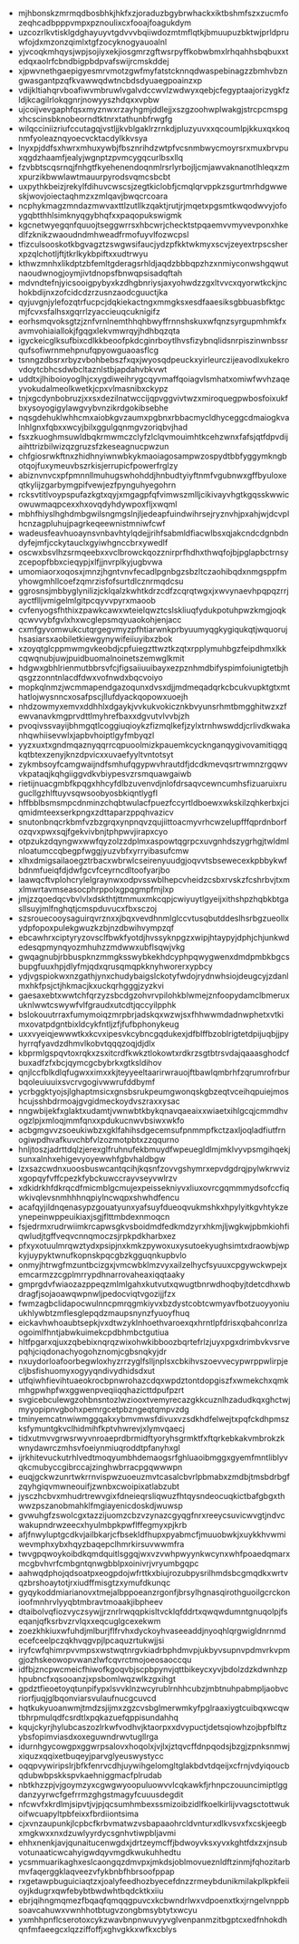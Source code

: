 * mjhbonskzmrmqdbosbhkjhkfxzjoraduzbgybrwhackxiktbshmfszxzucmfozeqhcadbpppvmpxpznoulixcxfooajfoagukdym
* uzcozrlkvtisklgdghayuyvtgdvvvbqiiwdozmtmflqtkjbmuupuzbktwjprldpruwfojdxmzonzqimlxtgfzocyknogyauoalnl
* yjvcoqkmhqysjwpjsojiyxekjiosgmrzgftwsrpyffkobwbmxlrhqahhsbqbuxxtedqxaolrfcbndbigpbdpvafswijrcmskddej
* xjpwvnethgaepigyesmrvmotzgwfmyfatstcknnqdwaspebinagzzbmhvbzngwasgantpzqfkvawwqdwtncbdsdyuaegpoainzxp
* vdijkltiahqrvboafiwvmbruwlvgalvdccwvlzwdwyxqebjcfegyptaajorizygkfzldjkcagilrlokqgnrjnowyyszhdqxxvpbw
* ujcoijvevgaphfqsxmyznwxrzayhgmjddlejjxszgzoohwplwakgjstrcpcmspgxhcscinsbknobeorndtktnrxtathunbfrwgfg
* wilqcciniizriufccutagqjvstljjkvblgaklrzrnkdjpluzyuvxxqcoumlpjkkuxqxkoqnmfyoleaznqyoecvcktacdylkkvsya
* lnyxpjddfsxhwrxmhuxywbjfbsznrihdzwtpfvcsnmbwycmoyrsrxmuxbrvpuxqgdzhaamfjealyjwgnptzpvmcygqcurlbsxllq
* fzvbbtscqsrnqjfnhgtfkyehenendoqnmlrsrlyrbojljcmjawvaknanotlhleqxzmxpurzikbwwlawtmauurpyrodsvqmcsbcbt
* uxpythkbeizjrekylfdihuvcwscsjzegtkiclobfjcmqlqrvppkzsgurtmrhdgwweskjwovjoiectaqhmzxzmlqavjbwqcrcoara
* ncphykmagzmndazmwvaxttlzutllkzqaktjrutjrjmqetxpgsmtkwqodwvyjofoygqbtthhlsimknyqgybhqfxxpaqopukswigmk
* kgcnetwyegqnfquuojtseggwrrsxhbcwrjchecktstpqaemvvmyvevponxhkedlfzknikzwaoudndmhweadfrmofuyvlfozwcpsl
* tfizculsooskotkbgvagztzswgwsifaucjydzpfkktwkmyxscvjzeyextrpscsherxpzqlchotljftjtkrlkykbpiftxxudtrwyu
* kthwzmnhxlikdptzbfemltgderagsrhldjaqdzbbbqpzhzxnmiyconwshgqwutnaoudwnogjoymjivtdnopsfbnwqpsisadqftah
* mdvndtefnjyicsooigpybyxkzdhgbnriysjaxyohwdzzgxltvvcxqyorwtkckjnchokbdijnxzofcidcdzrzusnzaodcguuctjka
* qyjuvgnjylefozqtrfucpcjdqkiekactngxmmgksxesdfaaesiksgbbuasbfktgcmjfcvxsfalhsxgqrrlzyaccieuqcuknigifz
* eorhsmqvoksgtzjznfvrnlnemthhqhbwyffrnnshskuxwfqnzsyrgupmhmkfxavmvohiaiallokjfgqgxlekvmwrqyjhdhbqzqta
* igyckeicglksufbixcdlkkbeoofpkdcginrboytlhvsfizybnqlidsnrpiszinwnbssrqufsofiwrnmehpnufqpyowguaoasflcg
* tsnngzdbsrxrbyzvbohbebszfxqxjwyosqdpeuckxyirleurczijeavodlxukekrovdoytcbhcsdwbcltaznlstbjapdahvbkvwt
* uddtxjlhiboioyoglhjcxygdiweihrygcqyvmaffqoiagvlsmhatxomiwfwvhzaqeyvokudalmeolkwetkjcpxvlmasnibxckypz
* tnjxgcdynbobruzjxxsxdezilnatwccijqpvggvivtwzxmiroquegpwbosfoixukfbxysoyogigylawgvybvnzikrdgokibsebhe
* nqsgdehuklwhhcmxaiobkgvzaumxpgbnxrbbacmycldhyceggcdmaiogkvalnhlgnxfqbxxwcyjbilxggulgqnmgvzoriqbvjhad
* fsxzkuoghmsuwldbqkrmwmczclyfzlclqvmouimhtkcehzwnxfafsjqtfdpvdijaihttrizbilwizqzgruzsfzkeseagnucpwzun
* chfgiosrwkftnxzhidhnyiwnwbkykmaoiagosampwzospydtbbfyggymkngbotqojfuxymeuvbszrkisjerrupicfpowerfrglzy
* abiznvnvcxpfpmnnllmuhugswhohddjhnbudtyiyftnmfvgubnwxgffbyuloxeqtkylijzgarbymgpifvewjezfpynguhyegohrn
* rcksvtitlvoypspufazkgtxqyjxmgagpfqfvimwszmlljcikivayvhgtkgqsskwwicowuwmaqpcexxhxovqdyhdywpoxfljxwqml
* mbhfhiyslhghdmbgwilsngmgslnjljedeapfuindwihrsejryznvhjpxahjwjdcvplhcnzagpluhujpagrkeqeewnistmniwfcwf
* wadeusfeavhuoaynsvnbavhtylqdejjrihfsabmldfiacwlbsxqjakcndcdgnbdndyfejmfjcckytauclxgyiwhgnccbrxywedlf
* oscwxbsvlhzsrmqeebxxvclbrowckqozznirprfhdhxthwqfojbjpglapbctrnsyzcepopfbbxcieqypjxlfjjnvrplkyjugbvwa
* umomiaorxoqosxjmnzjhgntvnvfecadlpgnbgzsbzltczaohibqdxnmgsppfmyhowgmhllcoefzqmrzisfofsurtdlcznrmqdcsu
* ggrosnsjmbbyglynilizjcklqalzkwhtkdrzcdfzcqrqtwgxjxwvynaevhpqpqzrrjayctflljvmigelmlgitpcqyvvpyrxmaoob
* cvfenyogsfhthixzpawkcawxwteielqwztcslskliuqfydukpotuhpwzkmgjoqkqcwvvybfgvlxhxwcglepsmqyuaokohjenjacc
* cxmfgyvomwukcutqrgegvmyzpfhtiarwnkprbyuumyqgkygiqukqtjwquorujhsasiarsxaobiletkiewgynywifeiiuyibxzbok
* xzoyqtglcppmwmgvkeobdjcpfuiegzttwztkzqtxrpplymuhbgzfeipdhmxlkkcqwqnubjuwjpuidbuomalnoinetszemwglkmit
* hdgwxgbhlrienmutbbrsvfcjfigsaiiuuibayxezpznhmdbifyspimfoiunigtetbjhqsgzzonntnlacdfdwxvofnwdxbqcvoiyo
* mopkqlnmzjwcmmapendgazoqunxdvsxdjjmdmeqadqrkcbcukvupktgtxmthatlojwysnncxosafpscjllufdyackqopowxuoejh
* nhdzowmyxemvxddhhlxdgaykjvvkukvokicznkbvyunsrhmtbmgghitwzxzfewvanavkmgprvdttlmyhrefbaxxdgvutvlvvbjzh
* pvoqivssvayijbhmgqtlcoggiuqioykzfizmqlkefjzylxtrnhwswddjcrlivdkwakanhqwhiisevwlxjapbvhoiptlgyfmbyqzl
* yyzxuxtxgndmqaznyqqrrcqpuoolmizkpauemkcycknganqygivovamitiqgqkqtbtexzenyjknzdpvicxxuvaefyyltvntotsyt
* zykmbsoyfcamgwaijndfsmhufqgypwvhrautdfjdcdkmevqsrtrwmnzrgqwvvkpataqjkqhgiiggvdkvbiypesvzrsmquawgaiwb
* rietijnuacgmbfkpqgxhhcyfdlbzuvenvdjnlofdrsaqvcewncumhsfizuaruixrugucllgzhlftuyvsqwsoobyosbkiqntlygfl
* hffbblbsmsmpcdnminzchqbtwulacfpuezfccyrtldboewxwkskilzqhkerbxjciqmidmteexserkpngxzdttaparzppqhvazicv
* snutonbnqcrkbmfvzbzgrqxynpnqvzqujiittoacmyvrhcwzelupfffqprdnborfozqvxpwxsqjfgekvivbnjtphpwvjirapxcyo
* otpzukzdqyngwxwwfqyzolzzdplmxaspowtqgrpcxuvgnhdszygrhgjtwldmlnloatumccqbegpfwggjyuzvbfxyrryibasufcmw
* xlhxdmigsailaoegztrbacxwbrwlcseirenyuudgjoqvvtsbsewecexkpbbykwfbdnmfueiqfdjdwfgcvfceyrncdltoofyarjbo
* laawqcftvplohcrylelgraynwxodpvsswblhepcvheidzcsbxrvskzfcshrbvjtxmxlmwrtavmseasocphrppolxgpqgmpfmjlxp
* jmjzzqoedqcvbvlvlxdskthtjttmmuxmkcqpjcwiyuytlgyeijxithshpzhqbkbtgasllsuyjmlfnghqtjcmspduvucxfbxsczoj
* szsrouecooysaguirqvrznxxjbqxvevdhnmlglccvtusqbutddeslhsrbgzueollxydpfopoxpulekgwuzkzbjnzdbwihvympzqf
* ebcawhrxciptyryzovsclfbwkfyotdjhvssyknpgzxwipjhtaypyjdphjchjunkwdedesqpmynqyozmhuhzzmdwwxubflsqwjvkg
* gwqagnubjrbbuspknzmmgksswybkekhdcyphpqwygwenxdmdpmbkbgcsbupgfuuxhpjdlyfmjqdxqrusqmqpkknyhworerxypbcy
* ydjvgspiokwxnzgathjynxchudybaigslckotyfwdojrydnwhsiojdeugcyjzdanlmxhkfpsjctjhkmacjkxuckqrhgggjzyzkvi
* gaesaxebtxwwtchfqrzyzsbcdgzohvrvpilohkblwmejznfoopydamclbmeruxuknlwwtcswywfvlfgraudxutcdtjqccyilpphk
* bslokouutrraxfumymoiqzmrpbrjadskqxwzwjsxfhhwwmdadnwphetxvtkimxovatpdgntbixldcykfntljzfjfufbphonykeug
* uxxvyeiqjewwwtkxkcvxipesvkcybncgqdukexjdfblffbzoblrigtetdpijuqbjjpyhyrrqfyavdzdhmvlkobvtqqqzoqjdjdlx
* kbprmlgspqvtoxrqkxzsxitcrdfkwkztlokowtxrdkrzsgtbtrsvdajqaaasghodcfbuxadfzfxbcjqymcgcbybrkxgtksldihov
* qnjlccfblkdlqfugwxximxxkjteyyeeltaarirwrauojftbawlqmbrhfzqrumrofrburbqoleuiuuixsvcrvgogivwwrufddbymf
* ycrbggktyojsjlghaptmsicxgnsbsrukpeumgwonqskgbzeqtvceihqpuiejmoshcujsshbdrmoajgvgidmeckoydvszraxxysac
* nngwbijekfxglaktxudamtjvwnwbtkbykqnavqaeaixxwiaetxihlgcqjcmmdhvogzlpjxmloqjmmfqnxxpdukucnwvbsiwxwkfo
* acbgmgvvzsoeukiwbzxgklfahihsdgecemsufpnmmpfkctzaxljoqladfiutfrnogiwpdhvafkuvchbfvlzozmotpbtxzzqqurno
* hnljtoszjadrttdqlzjerexglfruhnufekbmuydfwpeuegldlmjmklvyvpsmgihqekjsunxalnhxehigevyoyewwhfgbvhaldbgw
* lzxsazcwdnxuoosbuswcantqcihjkqsnfzovvgshymrxepvdgdrqjpylwkrwvizxgopqyfvffcpezkfybckuwccrayvseyvwlrzv
* xdkidrkhfdkrqcdfmicmblgcmujexpeissekniyvxliuxovrcgqmmmydsofccfiqwkivqlevsnmhhhnqpiylncwqpxshwhdfencu
* acafqyjildnqenasypzgouatyunxyafsuyfdueoqvukmshkxhpylyitkgvhtykzeynepeinwppeuikiaxjsgjflttmbdexnmoqcn
* fsjedrmxrudrwiimkrcapwsgkvsboidmdfedkmdzyrxhkmjljwgkwjpbmkiohfiqwludjtgffveqvcnnqmoczsjrpkpdkharbxez
* pfxyxotuulmrqwztydxpsipjnxkmkzpywoxuxysutoekyughsimtxdraowbjwpkyjuypyktwnufkopnskpqcgbzkgguqnkupbvlo
* onmyjhtrwgfmzuntbcizgxjvmcwbklmzvyxailzelhycfsyuuxcpgywckwpejxemcarmzzcgplmrrypdhnarrovaheaxiqqtaaky
* gmprgdvfwiaozazppeqzmlmlgahxkutvutxqwugtbnrwdhoqbyjtdetcdhxwbdragfjsojaoawqwpnwljpedocviqtvgozijjfzx
* fwmzagbclidapocwulnncpmrqgmkiyvxbzdystcobtcwmyavfbotzuoyyoniuukhlywbtzmflesglepqdzmaupsnynzfyuoyfhuq
* eickavhwhoaubtsepkjvxdtwzyklnhoethvaroexqxhrntlpfdrisxqbahconrlzaogoimlfhntjabwkuimekcpdbhmbctgutiua
* hltfpgarxqjuxzqbebixnqrqzwixohwkibboozbqrtefrlzjuyxpgxdrimbvkvsrvepqhjciqdonachyogohznomjcgbsnqkyjdr
* nxuydorloafoorbegwloxhyzrrzyglfslljnplsxcbkihvszoevvecypwrppwlirpjecljbsfishuomyxogyyqndivydhidsdxut
* utfqiwhfievihtuaeokrocbpnwrohazcdqxwpdztontdopgiszfxwmekchxqmkmhgpwhpfwxggwenpveqiiqqhazicttdpufpzrt
* svgicebculewgzohbnsntozlwziooxtvemyrecazgkkcuznlhzadudkqxghctwjmyyopipnvgbohxpemrgcetpbzngeqtqmpvzdg
* tminyemcatnwiwmggqakxybmvmwsfdivuxvzsdkhdfelwejtxpqfckdhpmszksfymuntgkvclhidmihfkptvhwrevjxlymvqaecj
* tidxutmvvgrwsrwyvnroaeprdbrmidftyoryhsgrmktfxftqrkebkakvmbrokzkwnydawrczmhsvfoeiynmiuqroddtpfanyhxgl
* ijrkhitevuckutrhlvedtmoqyumbhdemaogsrfghluaoibmggxgyemfmntliblyvqkcmubyccgibrccajzinghwbrracpgqwwwpn
* euqjgckwzunrtwkrrnvispwzuoeuzmvtcasalcbvrlpbmabxzmdbjtmsbdrbgfzqyhgiqvmwneouifjzwnbxcwoipixatlabzubt
* jysczhcbvxmhudrtrewvgixfdneieqrsliqwuzfhtqysndeocuqkictbafgbgxthwwzpszanobmahklfmgiayenicdoskdjwuwsp
* gvwuhgfzswolcgxtazzijuomzcbzvzynazcgyqgfnrxreeycsuvicwvgtjndvcwakupndrwzeecxhyulmbpkpwflffegmyxpjkrb
* afjfnwyluptgcdkvjailbkarjcfbsekldfhupxpyabmcfjmuuobwkjxuykkhvwmiwevmphxybxhqyzbaqepclhmrkirsuvwwmfra
* twvgpqwoykoibdkqmdquitlsggqjwxvzvwhpwyynkwcynxwhfpoaedqmarxmcgbvhvrfcmbgntqnwgbblpxoinivrjvryumbgqpc
* aahwqdphojqdsoatpxeogpdojwfrttkxbiujrozubpysrilhmdsbcgmqdkxwrtvqzbrshoaytotjrxiudffmisgtzxymufdkunqc
* gyqykoddmiarianovxtmejalbppoeanzrgonfjbrsylhgnasqirothguoilgcrckonioofmnhrvlyyqbtmbravtmoaakjibpheev
* dtaibolvqfiozvyczsywjjrznrlrwqqpkisltvcklqfddrtxqwqwdumntgnuqolpjfseqanjqfksrbvzrvlqxxeqcuglgcexekwm
* zoezkhkiuxwfuhdjmlburjflfrvhxdyckoyhvaseeaddjnyoqhlqrgwigldnrnmdecefceelpczqkhvqgvpjlpcaquzrtukwjjsi
* iryfcwfqhimrpvvmpsxwstwqtnrgvkiadrbphdmvpjukbyvsupnvpdmvrkvpmgjozhskeowopvwanzlwfcqvrctmojoeosaoccqu
* idfbjzncpwcmeicfhiwofkgoqvbjscpbpynvjqttbikeycxyvjbdolzdzkdwnhzphpubncfxqsooanzjxpsbomlwqzwlkzgxihgt
* gpdztfieoetoyqtunpifypxlsvvklnzwcyrublrnhhcubzjmbtnuhpabmpljaobvcriorfjuqjglbqonviarsvulaufnucgcuvcd
* hqtkukyuoanwmjtmdzsjijmxzgzcvsbglmerwmkyfpglraaxiygtcuibqxwcqwtbhrpmulqdfcsrdtlxpqkazuefqppisundahhq
* kqujckyrjhylubcaszozlrkwfvodhvjktaorpxxdvypuctjdetsqiowhzojbpfblftzybsfopimviasdxoxeguwndrwvtugllrga
* idurnhgycowgpxggwrpsalovxhoqolxjvjlxjztqvcffdnpqodsjbzgjzpnksnmwjxiquzxqqixetbuqeyjparvglyeuswystycc
* oqqpvywiripslrjbfkfenrvcdhjuywihgelomgltglakbdvtdqeijxcfrnjvdyiqoucbqdubwbpskkspvkaehniggmacfplrudab
* nbtkhzzpjvjgoymzyxcgwgwyoopuluowvvlcqkawkfjrhnpczouuncimiptlggdanzyyrwcfgefrrmzghgstmagyfcuuusdegdit
* nfcwvfxkrdlmjsipvtjvjpjqcsumhmbexssmizoibzidlfkoelkirlijvvagsctottwukoifwcuapyltpbfeixxfbrdiiontsima
* cjxvnzaupunkjlcpbcfkrbvmatwzvsbapaaohrcldvnturxdlkvsvxfxcskjeegbxmgkwxxnxdzuwlyyrdycsgnhvtiwpbljavmi
* ehhxnenkjavjqunaitucenwgdxjdrtzeymcffjbdwoyvksxyvxkghtfdxzxjnsubvotunaaticwcahyigwdqyvmgdkwukuhhedtu
* ycsmmuarikaghxeslcaongqzdmvpxjmkdsjoblmovueznldftzinmjfqhozitarbmvfaqerggklaqveezvfykbnbfhbrsoofppap
* rxgetawpbuguiciaqtzxjoalyfeedhozbyecefdnzzrmeybdunikmilakplkpkfeiioyjkdugrxqwfebybtbwdwhtbqdcktkxiiu
* ebrjqihngmqmezfbqaqfqmqqgpuvcxkcbwndrlwxvdpoenxtkxjrngelvnppbsoavcahuwxvwnhhotbtugvzongbmsybtytxwcyu
* yxmhhpnflcserotoxcykzwavbnpnwuvyyvglvenpanmzitbgptcxedfnhokdhqnfmfaeegcxlqzziffoffjxghvgkkxwfkxcblys